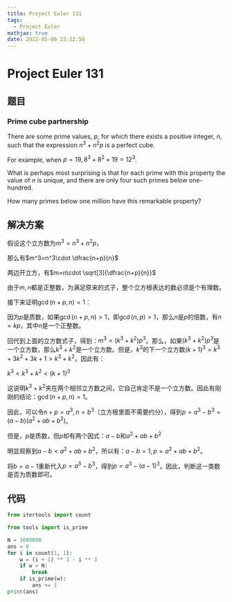 ```yaml
---
title: Project Euler 131
tags:
  - Project Euler
mathjax: true
date: 2022-05-06 22:22:50
---
```


<escape><!-- more --></escape>

# Project Euler 131

## 题目

### Prime cube partnership

There are some prime values, $p$, for which there exists a positive integer, $n$, such that the expression $n^3 + n^2p$ is a perfect cube.

For example, when $p = 19, 8^3 + 8^2×19 = 12^3$.

What is perhaps most surprising is that for each prime with this property the value of $n$ is unique, and there are only four such primes below one-hundred.

How many primes below one million have this remarkable property?

## 解决方案

假设这个立方数为$m^3=n^3+n^2p$，

那么有$m^3=n^3\cdot \dfrac{n+p}{n}$

两边开立方，有$m=n\cdot \sqrt[3]{\dfrac{n+p}{n}}$

由于$m,n$都是正整数，为满足原来的式子，整个立方根表达的数必须是个有理数。

接下来证明$\gcd(n+p,n)=1$：

因为$p$是质数，如果$\gcd(n+p,n)>1$，即$\gcd(n,p)>1$，那么$n$是$p$的倍数，有$n=kp$，其中$n$是一个正整数。

回代到上面的立方数式子，得到：$m^3=(k^3+k^2)p^3$。那么，如果$(k^3+k^2)p^3$是一个立方数，那么$k^3+k^2$是一个立方数。但是，$k^3$的下一个立方数$(k+1)^3=k^3+3k^2+3k+1>k^3+k^2$。因此有：

$k^3<k^3+k^2<(k+1)^3$

这说明$k^3+k^2$夹在两个相邻立方数之间，它自己肯定不是一个立方数。因此有刚刚的结论：$\gcd(n+p,n)=1$。

因此，可以令$n+p=a^3,n=b^3$（立方根里面不需要约分），得到$p=a^3-b^3=(a-b)(a^2+ab+b^2)$。

但是，$p$是质数，但$p$却有两个因式：$a-b$和$a^2+ab+b^2$

明显观察到$a-b<a^2+ab+b^2$，所以有：$a-b=1,p=a^2+ab+b^2$。

将$b=a-1$重新代入$p=a^3-b^3$，得到$p=a^3-(a-1)^3$。因此，判断这一类数是否为质数即可。

## 代码

```py
from itertools import count

from tools import is_prime

N = 1000000
ans = 0
for i in count(1, 1):
    w = (i + 1) ** 3 - i ** 3
    if w > N:
        break
    if is_prime(w):
        ans += 1
print(ans)
```
